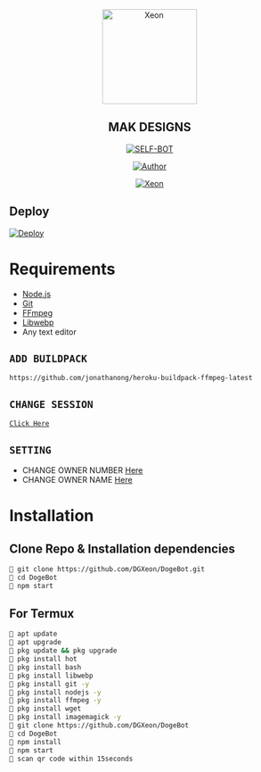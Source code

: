 <div align="center">
<img src="https://pbs.twimg.com/media/Erh9GtGXYAETLkU?format=jpg&name=900x900" alt="Xeon" width="170" />

## MAK DESIGNS 

</div>

<p align="center">
<a href="##"><img title="SELF-BOT" src="https://img.shields.io/static/v1?label=Language&message=English&color=blue"></a>
</p>
<p align="center">
  <a href="https://github.com/DGXeon"><img title="Author" src="https://img.shields.io/badge/Author-Xeon-blue.svg?style=for-the-badge&logo=github" /></a>
</p>
<p align="center">
<a href="#"><img title="Xeon" src="https://img.shields.io/static/v1?label=WHATSAPP&message=Automated-Bot&color=blue"></a>
</p>

## Deploy
[![Deploy](https://www.herokucdn.com/deploy/button.svg)](https://heroku.com/deploy?template=https://github.com/DGXeon/DogeBot/)

# Requirements
* [Node.js](https://nodejs.org/en/)
* [Git](https://git-scm.com/downloads)
* [FFmpeg](https://github.com/BtbN/FFmpeg-Builds/releases/download/autobuild-2020-12-08-13-03/ffmpeg-n4.3.1-26-gca55240b8c-win64-gpl-4.3.zip)
* [Libwebp](https://developers.google.com/speed/webp/download)
* Any text editor

## `ADD BUILDPACK`

```
https://github.com/jonathanong/heroku-buildpack-ffmpeg-latest
```

## `CHANGE SESSION`

[`Click Here`](https://github.com/DGXeon/DogeBot/blob/master/session.json#L1)

## `SETTING`

- CHANGE OWNER NUMBER [Here](https://github.com/DGXeon/DogeBot/blob/master/index.js#L136)
- CHANGE OWNER NAME [Here](https://github.com/DGXeon/DogeBot/blob/master/index.js#L138)

# Installation
## Clone Repo & Installation dependencies
```bash
🦄 git clone https://github.com/DGXeon/DogeBot.git
🦄 cd DogeBot
🦄 npm start
```
## For Termux
```bash
🦄 apt update
🦄 apt upgrade
🦄 pkg update && pkg upgrade 
🦄 pkg install hot
🦄 pkg install bash
🦄 pkg install libwebp
🦄 pkg install git -y
🦄 pkg install nodejs -y 
🦄 pkg install ffmpeg -y 
🦄 pkg install wget
🦄 pkg install imagemagick -y
🦄 git clone https://github.com/DGXeon/DogeBot
🦄 cd DogeBot
🦄 npm install
🦄 npm start
🦄 scan qr code within 15seconds
```



